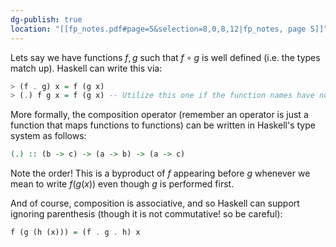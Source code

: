 ```yaml
---
dg-publish: true
location: "[[fp_notes.pdf#page=5&selection=8,0,8,12|fp_notes, page 5]]"
---
```

Lets say we have functions $f, g$ such that $f \circ g$ is well defined (i.e. the types match up). Haskell can write this via:

```haskell
> (f . g) x = f (g x)
> (.) f g x = f (g x) -- Utilize this one if the function names have non-letters in them.
```

More formally, the composition operator (remember an operator is just a function that maps functions to functions) can be written in Haskell's type system as follows:

```haskell
(.) :: (b -> c) -> (a -> b) -> (a -> c)
```

Note the order! This is a byproduct of $f$ appearing before $g$ whenever we mean to write $f(g(x))$ even though $g$ is performed first.

And of course, composition is associative, and so Haskell can support ignoring parenthesis (though it is not commutative! so be careful):

```haskell
f (g (h (x))) = (f . g . h) x
```
